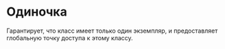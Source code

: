 # Одиночка

Гарантирует, что класс имеет только один экземпляр, и предоставляет глобальную точку доступа к этому классу.
